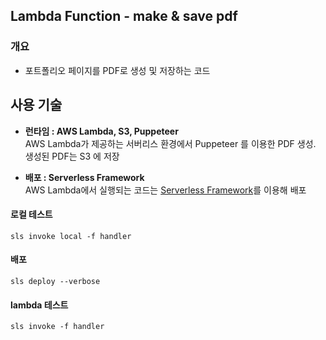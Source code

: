 ## Lambda Function - make & save pdf

### 개요

- 포트폴리오 페이지를 PDF로 생성 및 저장하는 코드

## 사용 기술

- **런타임 : AWS Lambda, S3, Puppeteer** <br/>
  AWS Lambda가 제공하는 서버리스 환경에서 Puppeteer 를 이용한 PDF 생성. 생성된 PDF는 S3 에 저장

- **배포 : Serverless Framework**<br/>
  AWS Lambda에서 실행되는 코드는 [Serverless Framework](https://github.com/serverless/serverless?tab=readme-ov-file)를 이용해 배포

#### 로컬 테스트

```
sls invoke local -f handler
```

#### 배포

```
sls deploy --verbose
```

#### lambda 테스트

```
sls invoke -f handler
```
